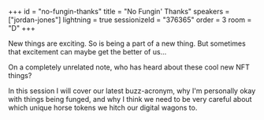 +++
id = "no-fungin-thanks"
title = "No Fungin' Thanks"
speakers = ["jordan-jones"]
lightning = true
sessionizeId = "376365"
order = 3
room = "D"
+++

New things are exciting. So is being a part of a new thing. But sometimes that excitement can maybe get the better of us...

On a completely unrelated note, who has heard about these cool new NFT things?

In this session I will cover our latest buzz-acronym, why I'm personally okay with things being funged, and why I think we need to be very careful about which unique horse tokens we hitch our digital wagons to.